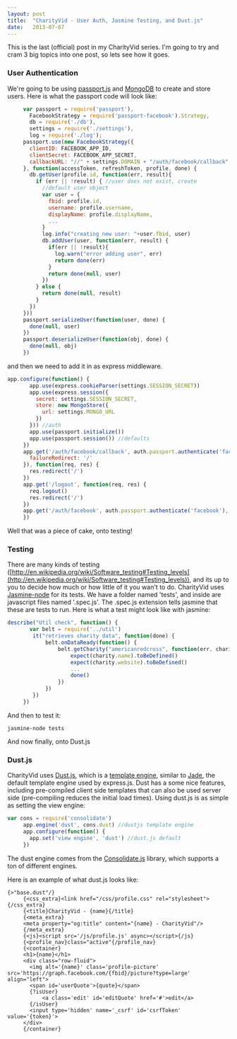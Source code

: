 ```yaml
---
layout: post
title:  "CharityVid - User Auth, Jasmine Testing, and Dust.js"
date:   2013-07-07
---
```


This is the last (official) post in my CharityVid series. I'm going to try and cram 3 big topics into one post, so lets see how it goes.

### User Authentication
We're going to be using [passport.js](http://passportjs.org/)&nbsp;and [MongoDB](http://www.mongodb.org/) to create and store users. Here is what the passport code will look like:

```js
     var passport = require('passport'),
       FacebookStrategy = require('passport-facebook').Strategy,
       db = require('./db'),
       settings = require('./settings'),
       log = require('./log');
     passport.use(new FacebookStrategy({
       clientID: FACEBOOK_APP_ID,
       clientSecret: FACEBOOK_APP_SECRET,
       callbackURL: "//" + settings.DOMAIN + "/auth/facebook/callback"
     }, function(accessToken, refreshToken, profile, done) {
       db.getUser(profile.id, function(err, result){
         if (err || !result) { //user does not exist, create
           //default user object
           var user = {
             fbid: profile.id,
             username: profile.username,
             displayName: profile.displayName,
             ...
           }
           log.info("creating new user: "+user.fbid, user)
           db.addUser(user, function(err, result) {
             if(err || !result){
               log.warn("error adding user", err)
               return done(err)
             }
             return done(null, user)
           })
         } else {
           return done(null, result)
         }
       })
     }))
     passport.serializeUser(function(user, done) {
       done(null, user)
     })
     passport.deserializeUser(function(obj, done) {
       done(null, obj)
     })
```
and then we need to add it in as express middleware.

```js
app.configure(function() {
       app.use(express.cookieParser(settings.SESSION_SECRET))
       app.use(express.session({
         secret: settings.SESSION_SECRET,
         store: new MongoStore({
           url: settings.MONGO_URL
         })
       })) //auth
       app.use(passport.initialize())
       app.use(passport.session()) //defaults
     })
     app.get('/auth/facebook/callback', auth.passport.authenticate('facebook', {
       failureRedirect: '/'
     }), function(req, res) {
       res.redirect('/')
     })
     app.get('/logout', function(req, res) {
       req.logout()
       res.redirect('/')
     })
     app.get('/auth/facebook', auth.passport.authenticate('facebook'), function(req, res) { /* function will not be called.(redirected to Facebook for authentication)*/
     })
```
Well that was a piece of cake, onto testing!

### Testing
There are many kinds of testing ([http://en.wikipedia.org/wiki/Software_testing#Testing_levels](http://en.wikipedia.org/wiki/Software_testing#Testing_levels)), and its up to you to decide how much or how little of it you wan't to do. CharityVid uses [Jasmine-node](https://github.com/mhevery/jasmine-node)&nbsp;for its tests. We have a folder named 'tests', and inside are javascript files named '<part of code>.spec.js'. The .spec.js extension tells jasmine that these are tests to run. Here is what a test might look like with jasmine:

```js
describe("Util check", function() {
       var belt = require('../util')
        it("retrieves charity data", function(done) {
            belt.onDataReady(function() {
                belt.getCharity("americanredcross", function(err, charity) {
                    expect(charity.name).toBeDefined()
                    expect(charity.website).toBeDefined()
                    ...
                    done()
                })
            })
        })
     })
```
And then to test it:

```
jasmine-node tests
```
And now finally, onto Dust.js

### Dust.js
CharityVid uses&nbsp;[Dust.js](http://linkedin.github.io/dustjs/), which&nbsp;is a [template engine](http://en.wikipedia.org/wiki/Template_engine_%28web%29), similar to [Jade](http://jade-lang.com/), the default template engine used by express.js. Dust has a some nice features, including pre-compiled client side templates that can also be used server side (pre-compiling reduces the initial load times). Using dust.js is as simple as setting the view engine:

```js
var cons = require('consolidate')
     app.engine('dust', cons.dust) //dustjs template engine
     app.configure(function() {
       app.set('view engine', 'dust') //dust.js default
     })
```
The dust engine comes from the [Consolidate.js](https://github.com/visionmedia/consolidate.js/)&nbsp;library, which supports a ton of different engines.

Here is an example of what dust.js looks like:

```
{>"base.dust"/}
     {<css_extra}<link href="/css/profile.css" rel="stylesheet">{/css_extra}
     {<title}CharityVid - {name}{/title}
     {<meta_extra}
     <meta property="og:title" content="{name} - CharityVid"/>
     {/meta_extra}
     {<js}<script src='/js/profile.js' async></script>{/js}
     {<profile_nav}class="active"{/profile_nav}
     {<container}
     <h1>{name}</h1>
     <div class="row-fluid">
       <img alt='{name}' class='profile-picture' src='https://graph.facebook.com/{fbid}/picture?type=large' align="left">
       <span id='userQuote'>{quote}</span>
       {?isUser}
           <a class='edit' id='editQuote' href='#'>edit</a>
       {/isUser}
       <input type='hidden' name='_csrf' id='csrfToken' value='{token}'>
     </div>
     {/container}

```
